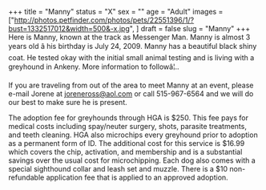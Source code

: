 +++
title = "Manny"
status = "X"
sex = ""
age = "Adult"
images = ["http://photos.petfinder.com/photos/pets/22551396/1/?bust=1332517012&width=500&-x.jpg",
]
draft = false
slug = "Manny"
+++
Here is Manny, known at the track as Messenger Man. Manny is almost 3 years old â his birthday is July 24, 2009. Manny has a beautiful black shiny coat.  He tested okay with the initial small animal testing and is living with a greyhound in Ankeny. More information to followâ¦..


If you are traveling from out of the area to meet Manny at an event, please e-mail Jorene at joreneross@aol.com or call 515-967-6564 and we will do our best to make sure he is present.

The adoption fee for greyhounds through HGA is $250. This fee pays for medical costs including spay/neuter surgery, shots, parasite treatments, and teeth cleaning. HGA also microchips every greyhound prior to adoption as a permanent form of ID. The additional cost for this service is $16.99 which covers the chip, activation, and membership and is a substantial savings over the usual cost for microchipping. Each dog also comes with a special sighthound collar and leash set and muzzle. There is a $10 non-refundable application fee that is applied to an approved adoption.

